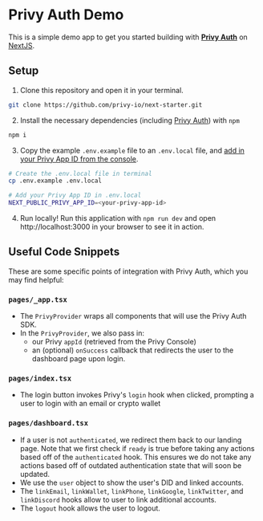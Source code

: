 # Privy Auth Demo

This is a simple demo app to get you started building with [**Privy Auth**](https://www.privy.io/) on [NextJS](https://nextjs.org/). 

## Setup

1. Clone this repository and open it in your terminal. 
```sh
git clone https://github.com/privy-io/next-starter.git
```

2. Install the necessary dependencies (including [Privy Auth](https://www.npmjs.com/package/@privy-io/react-auth)) with `npm`
```sh
npm i 
```

3. Copy the example `.env.example` file to an `.env.local` file, and [add in your Privy App ID from the console](https://docs.privy.io/guide/console/api-keys). 
```sh
# Create the .env.local file in terminal
cp .env.example .env.local

# Add your Privy App ID in .env.local
NEXT_PUBLIC_PRIVY_APP_ID=<your-privy-app-id>
```

4. Run locally!
Run this application with `npm run dev` and open http://localhost:3000 in your browser to see it in action.

## Useful Code Snippets

These are some specific points of integration with Privy Auth, which you may find helpful:

### `pages/_app.tsx`
- The `PrivyProvider` wraps all components that will use the Privy Auth SDK. 
- In the `PrivyProvider`, we also pass in:
  - our Privy `appId` (retrieved from the Privy Console)
  - an (optional) `onSuccess` callback that redirects the user to the dashboard page upon login. 

### `pages/index.tsx`
- The login button invokes Privy's `login` hook when clicked, prompting a user to login with an email or crypto wallet

### `pages/dashboard.tsx`
- If a user is not `authenticated`, we redirect them back to our landing page. Note that we first check if `ready` is true before taking any actions based off of the `authenticated` hook. This ensures we do not take any actions based off of outdated authentication state that will soon be updated.
- We use the `user` object to show the user's DID and linked accounts.
- The `linkEmail`, `linkWallet`, `linkPhone`, `linkGoogle`, `linkTwitter`, and `linkDiscord` hooks allow to user to link additional accounts. 
- The `logout` hook allows the user to logout. 
